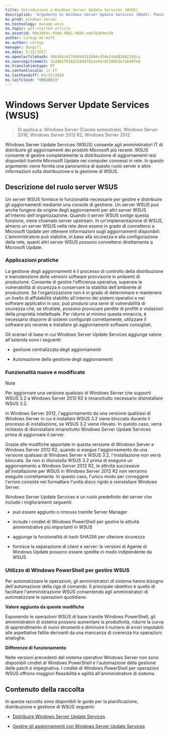 ```yaml
---
title: Introduzione a Windows Server Update Services (WSUS)
description: 'Argomento di Windows Server Update Services (WSUS): Panoramica del ruolo server e delle relative applicazioni pratiche'
ms.prod: windows-server
ms.technology: manage-wsus
ms.topic: get-started article
ms.assetid: 90e3464c-49d8-4861-96db-ee6f8a09ec5b
author: coreyp-at-msft
ms.author: coreyp
manager: dongill
ms.date: 5/22/2017
ms.openlocfilehash: 3bb365c627840d4152b0dc450e24dd83d82103ca
ms.sourcegitcommit: 3a3d62f938322849f81ee9ec01186b3e7ab90fe0
ms.translationtype: HT
ms.contentlocale: it-IT
ms.lasthandoff: 04/23/2020
ms.locfileid: "80828633"
---
```

# <a name="windows-server-update-services-wsus"></a>Windows Server Update Services (WSUS)

>Si applica a: Windows Server (Canale semestrale), Windows Server 2016, Windows Server 2012 R2, Windows Server 2012

Windows Server Update Services (WSUS) consente agli amministratori IT di distribuire gli aggiornamenti dei prodotti Microsoft più recenti. WSUS consente di gestire completamente la distribuzione di aggiornamenti resi disponibili tramite Microsoft Update nei computer connessi in rete. In questo argomento viene fornita una panoramica di questo ruolo server e altre informazioni sulla distribuzione e la gestione di WSUS.

## <a name="wsus-server-role-description"></a>Descrizione del ruolo server WSUS
Un server WSUS fornisce le funzionalità necessarie per gestire e distribuire gli aggiornamenti mediante una console di gestione. Un server WSUS può anche fungere da origine degli aggiornamenti per altri server WSUS all'interno dell'organizzazione. Quando il server WSUS svolge questa funzione, viene chiamato server upstream. In un'implementazione di WSUS, almeno un server WSUS nella rete deve essere in grado di connettersi a Microsoft Update per ottenere informazioni sugli aggiornamenti disponibili. L'amministratore può stabilire, in base alla sicurezza e alla configurazione della rete, quanti altri server WSUS possono connettersi direttamente a Microsoft Update.

### <a name="practical-applications"></a>Applicazioni pratiche
La gestione degli aggiornamenti è il processo di controllo della distribuzione e manutenzione delle versioni software provvisorie in ambienti di produzione. Consente di gestire l'efficienza operativa, superare le vulnerabilità di sicurezza e conservare la stabilità dell'ambiente di produzione. Se l'organizzazione non è in grado di determinare e mantenere un livello di affidabilità stabilito all'interno dei sistemi operativi e nei software applicativi in uso, può prodursi una serie di vulnerabilità di sicurezza che, se sfruttate, possono provocare perdite di profitti e violazioni della proprietà intellettuale. Per ridurre al minimo questa minaccia, è necessario disporre di sistemi configurati correttamente, utilizzare il software più recente e installare gli aggiornamenti software consigliati.

Gli scenari di base in cui Windows Server Update Services aggiunge valore all'azienda sono i seguenti:

-   gestione centralizzata degli aggiornamenti

-   Automazione della gestione degli aggiornamenti

### <a name="new-and-changed-functionality"></a>Funzionalità nuove e modificate

> [!NOTE]
> Per aggiornare una versione qualsiasi di Windows Server che supporti WSUS 3.2 a Windows Server 2012 R2 è innanzitutto necessario disinstallare WSUS 3.2.
> 
> In Windows Server 2012, l'aggiornamento da una versione qualsiasi di Windows Server in cui è installato WSUS 3.2 viene bloccato durante il processo di installazione, se WSUS 3.2 viene rilevato. In questo caso, verrà richiesto di disinstallare innanzitutto Windows Server Update Services prima di aggiornare il server.
> 
> Grazie alle modifiche apportate in questa versione di Windows Server e Windows Server 2012 R2, quando si esegue l'aggiornamento da una versione qualsiasi di Windows Server e WSUS 3.2, l'installazione non verrà bloccata. Se non si disinstalla WSUS 3.2 prima di eseguire un aggiornamento a Windows Server 2012 R2, le attività successive all'installazione per WSUS in Windows Server 2012 R2 non verranno eseguite correttamente. In questo caso, l'unico modo per correggere l'errore consiste nel formattare l'unità disco rigido e reinstallare Windows Server.

Windows Server Update Services è un ruolo predefinito del server che include i miglioramenti seguenti:

-   può essere aggiunto o rimosso tramite Server Manager

-   include i cmdlet di Windows PowerShell per gestire le attività amministrative più importanti in WSUS

-   aggiunge la funzionalità di hash SHA256 per ulteriore sicurezza

-   fornisce la separazione di client e server: le versioni di Agente di Windows Update possono essere spedite in modo indipendente da WSUS

### <a name="using-windows-powershell-to-manage-wsus"></a>Utilizzo di Windows PowerShell per gestire WSUS
Per automatizzare le operazioni, gli amministratori di sistema hanno bisogno dell'automazione della riga di comando. Il principale obiettivo è quello di facilitare l'amministrazione WSUS consentendo agli amministratori di automatizzare le operazioni quotidiane.

**Valore aggiunto da queste modifiche**

Esponendo le operazioni WSUS di base tramite Windows PowerShell, gli amministratori di sistema possono aumentare la produttività, ridurre la curva di apprendimento di nuovi strumenti e diminuire il numero di errori imputabili alle aspettative fallite derivanti da una mancanza di coerenza tra operazioni analoghe.

**Differenze di funzionamento**

Nelle versioni precedenti del sistema operativo Windows Server non sono disponibili cmdlet di Windows PowerShell e l'automazione della gestione delle patch è impegnativa. I cmdlet di Windows PowerShell per operazioni WSUS offrono maggiori flessibilità e agilità all'amministratore di sistema.

## <a name="in-this-collection"></a>Contenuto della raccolta
In questa raccolta sono disponibili le guide per la pianificazione, distribuzione e gestione di WSUS seguenti:

-   [Distribuire Windows Server Update Services](../deploy/deploy-windows-server-update-services.md)

-   [Gestire gli aggiornamenti con Windows Server Update Services](../manage/update-management-with-windows-server-update-services.md)


